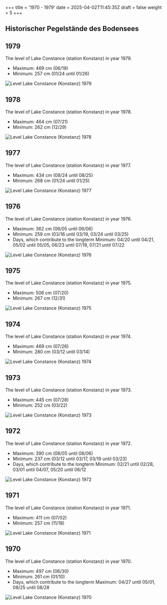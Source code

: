 +++
title = '1970 - 1979'
date = 2025-04-02T11:45:35Z
draft = false
weight = 5
+++

## Historischer Pegelstände des Bodensees

## 1979

The level of Lake Constance (station Konstanz) in year 1979.

- Maximum: 469 cm (06/19)
- Minimum: 257 cm (01/24 until 01/26)

![Level Lake Constance (Konstanz) 1979](/images/EN/graphs_historic/longterm_EN_1979.png)

## 1978

The level of Lake Constance (station Konstanz) in year 1978.

- Maximum: 464 cm (07/21)
- Minimum: 262 cm (12/29)

![Level Lake Constance (Konstanz) 1978](/images/EN/graphs_historic/longterm_EN_1978.png)

## 1977

The level of Lake Constance (station Konstanz) in year 1977.

- Maximum: 434 cm (08/24 until 08/25)
- Minimum: 268 cm (01/24 until 01/25)

![Level Lake Constance (Konstanz) 1977](/images/EN/graphs_historic/longterm_EN_1977.png)

## 1976

The level of Lake Constance (station Konstanz) in year 1976.

- Maximum: 362 cm (06/05 until 06/06)
- Minimum: 259 cm (03/16 until 03/19, 03/24 until 03/25)
- Days, which contribute to the longterm Minimum: 04/20 until 04/21, 05/02 until 05/05, 06/23 until 07/19, 07/21 until 07/22

![Level Lake Constance (Konstanz) 1976](/images/EN/graphs_historic/longterm_EN_1976.png)

## 1975

The level of Lake Constance (station Konstanz) in year 1975.

- Maximum: 506 cm (07/20)
- Minimum: 267 cm (12/31)

![Level Lake Constance (Konstanz) 1975](/images/EN/graphs_historic/longterm_EN_1975.png)

## 1974

The level of Lake Constance (station Konstanz) in year 1974.

- Maximum: 469 cm (07/26)
- Minimum: 280 cm (03/12 until 03/14)

![Level Lake Constance (Konstanz) 1974](/images/EN/graphs_historic/longterm_EN_1974.png)

## 1973

The level of Lake Constance (station Konstanz) in year 1973.

- Maximum: 445 cm (07/28)
- Minimum: 252 cm (03/22)

![Level Lake Constance (Konstanz) 1973](/images/EN/graphs_historic/longterm_EN_1973.png)

## 1972

The level of Lake Constance (station Konstanz) in year 1972.

- Maximum: 390 cm (08/05 until 08/06)
- Minimum: 237 cm (03/12 until 03/17, 03/19 until 03/23)
- Days, which contribute to the longterm Minimum: 02/21 until 02/28, 03/01 until 04/07, 05/20 until 06/12

![Level Lake Constance (Konstanz) 1972](/images/EN/graphs_historic/longterm_EN_1972.png)

## 1971

The level of Lake Constance (station Konstanz) in year 1971.

- Maximum: 411 cm (07/02)
- Minimum: 257 cm (11/18)

![Level Lake Constance (Konstanz) 1971](/images/EN/graphs_historic/longterm_EN_1971.png)

## 1970

The level of Lake Constance (station Konstanz) in year 1970.

- Maximum: 497 cm (06/30)
- Minimum: 261 cm (01/10)
- Days, which contribute to the longterm Maximum: 04/27 until 05/01, 08/25 until 08/28

![Level Lake Constance (Konstanz) 1970](/images/EN/graphs_historic/longterm_EN_1970.png)

